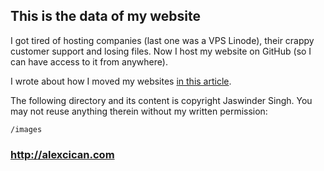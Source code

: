 ## This is the data of my website
I got tired of hosting companies (last one was a VPS Linode), their crappy customer support and losing files. Now I host my website on GitHub (so I can have access to it from anywhere).

I wrote about how I moved my websites [in this article](http://alexcican.com/post/guide-hosting-website-dropbox-github).

The following directory and its content is copyright Jaswinder Singh. You may not reuse anything therein without my written permission:

    /images

### http://alexcican.com